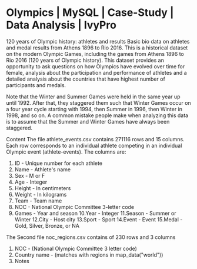 # Olympics | MySQL | Case-Study | Data Analysis | IvyPro
120 years of Olympic history: athletes and results
Basic bio data on athletes and medal results from Athens 1896 to Rio 2016.
This is a historical dataset on the modern Olympic Games, including the games from Athens 1896 to Rio 2016 (120 years of Olympic history). This dataset provides an opportunity to ask questions on how Olympics have  evolved over time for female, analysis about the participation and performance of athletes and a detailed analysis about the countries that have highest number of participants and medals.

Note that the Winter and Summer Games were held in the same year up until 1992. After that, they staggered them such that Winter Games occur on a four year cycle starting with 1994, then Summer in 1996, then Winter in 1998, and so on. A common mistake people make when analyzing this data is to assume that the Summer and Winter Games have always been staggered.

Content
The file athlete_events.csv contains 271116 rows and 15 columns. Each row corresponds to an individual athlete competing in an individual Olympic event (athlete-events). The columns are:

1. ID - Unique number for each athlete
2. Name - Athlete's name
3. Sex - M or F
4. Age - Integer
5. Height - In centimeters
6. Weight - In kilograms
7. Team - Team name
8. NOC - National Olympic Committee 3-letter code
9. Games - Year and season
10.Year - Integer
11.Season - Summer or Winter
12.City - Host city
13.Sport - Sport
14.Event - Event
15.Medal - Gold, Silver, Bronze, or NA

The Second file noc_regions.csv contains of 230 rows and 3 columns 

1. NOC - (National Olympic Committee 3 letter code)
2. Country name - (matches with regions in map_data("world"))
3. Notes
